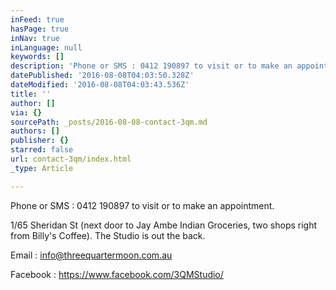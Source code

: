 ```yaml
---
inFeed: true
hasPage: true
inNav: true
inLanguage: null
keywords: []
description: 'Phone or SMS : 0412 190897 to visit or to make an appointment. '
datePublished: '2016-08-08T04:03:50.328Z'
dateModified: '2016-08-08T04:03:43.536Z'
title: ''
author: []
via: {}
sourcePath: _posts/2016-08-08-contact-3qm.md
authors: []
publisher: {}
starred: false
url: contact-3qm/index.html
_type: Article

---
```

Phone or SMS : 0412 190897 to visit or to make an appointment. 

1/65 Sheridan St (next door to Jay Ambe Indian Groceries, two shops right from Billy's Coffee). The Studio is out the back.

Email : info@threequartermoon.com.au

Facebook : https://www.facebook.com/3QMStudio/